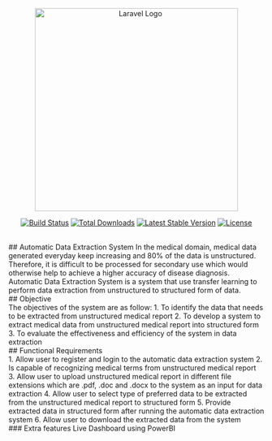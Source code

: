 <p align="center"><a href="https://laravel.com" target="_blank"><img src="https://raw.githubusercontent.com/laravel/art/master/logo-lockup/5%20SVG/2%20CMYK/1%20Full%20Color/laravel-logolockup-cmyk-red.svg" width="400" alt="Laravel Logo"></a></p>

<p align="center">
<a href="https://github.com/laravel/framework/actions"><img src="https://github.com/laravel/framework/workflows/tests/badge.svg" alt="Build Status"></a>
<a href="https://packagist.org/packages/laravel/framework"><img src="https://img.shields.io/packagist/dt/laravel/framework" alt="Total Downloads"></a>
<a href="https://packagist.org/packages/laravel/framework"><img src="https://img.shields.io/packagist/v/laravel/framework" alt="Latest Stable Version"></a>
<a href="https://packagist.org/packages/laravel/framework"><img src="https://img.shields.io/packagist/l/laravel/framework" alt="License"></a>
</p>
<br>
## Automatic Data Extraction System
In the medical domain, medical data generated everyday keep increasing and 80% of the data is unstructured. Therefore, it is difficult to be processed for secondary use which would otherwise help to achieve a higher accuracy of disease diagnosis. Automatic Data Extraction System is a system that use transfer learning to perform data extraction from unstructured to structured form of data. 
<br>
## Objective
<br>
The objectives of the system are as follow:
1.	To identify the data that needs to be extracted from unstructured medical report 
2.	To develop a system to extract medical data from unstructured medical report into structured form
3.	To evaluate the effectiveness and efficiency of the system in data extraction

<br>
## Functional Requirements
<br>
1.	Allow user to register and login to the automatic data extraction system
2.	Is capable of recognizing medical terms from unstructured medical report
3.	Allow user to upload unstructured medical report in different file extensions which are .pdf, .doc and .docx to the system as an input for data extraction
4.	Allow user to select type of preferred data to be extracted from the unstructured medical report to structured form
5.	Provide extracted data in structured form after running the automatic data extraction system
6.	Allow user to download the extracted data from the system

<br>
### Extra features
Live Dashboard using PowerBI

 
 
